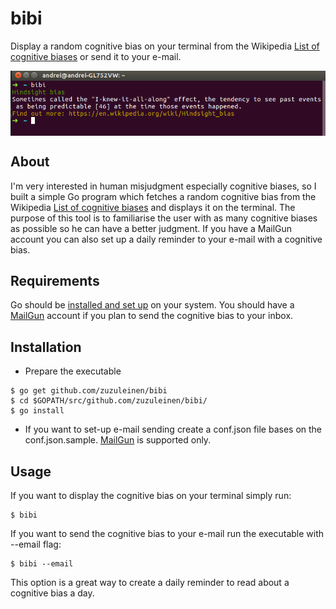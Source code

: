 # bibi
Display a random cognitive bias on your terminal from the Wikipedia [List of cognitive biases](https://en.wikipedia.org/wiki/List_of_cognitive_biases) or send it to your e-mail.
<p align="center">
<img align="middle" src="demo.png" width="600" />
</p>


## About
I'm very interested in human misjudgment especially cognitive biases, so I built a simple Go program which fetches a random cognitive bias from the Wikipedia [List of cognitive biases](https://en.wikipedia.org/wiki/List_of_cognitive_biases) and displays it on the terminal. 
The purpose of this tool is to familiarise the user with as many cognitive biases as possible so he can have a better judgment. If you have a MailGun account you can also set up a daily reminder to your e-mail with a cognitive bias.

## Requirements

Go should be [installed and set up](https://golang.org/doc/install) on your system.
You should have a [MailGun](https://www.mailgun.com) account if you plan to send the cognitive bias to your inbox.

## Installation

* Prepare the executable 

```shell
$ go get github.com/zuzuleinen/bibi
$ cd $GOPATH/src/github.com/zuzuleinen/bibi/
$ go install
```

* If you want to set-up e-mail sending create a conf.json file bases on the conf.json.sample. [MailGun](https://www.mailgun.com) is supported only.

## Usage

If you want to display the cognitive bias on your terminal simply run:
```shell
$ bibi
```

If you want to send the cognitive bias to your e-mail run the executable with --email flag:
```shell
$ bibi --email
```
This option is a great way to create a daily reminder to read about a cognitive bias a day.